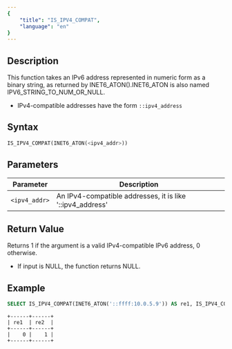 ```yaml
---
{
    "title": "IS_IPV4_COMPAT",
    "language": "en"
}
---
```


## Description
This function takes an IPv6 address represented in numeric form as a binary string, as returned by INET6_ATON().INET6_ATON is also named IPV6_STRING_TO_NUM_OR_NULL.
- IPv4-compatible addresses have the form `::ipv4_address`

## Syntax
```sql
IS_IPV4_COMPAT(INET6_ATON(<ipv4_addr>))
```

## Parameters
| Parameter | Description                                      |
|-----------|--------------------------------------------------|
| `<ipv4_addr>`      | An IPv4-compatible addresses, it is like '::ipv4_address'  |


## Return Value
Returns 1 if the argument is a valid IPv4-compatible IPv6 address, 0 otherwise.
- If input is NULL, the function returns NULL.


## Example
```sql
SELECT IS_IPV4_COMPAT(INET6_ATON('::ffff:10.0.5.9')) AS re1, IS_IPV4_COMPAT(INET6_ATON('::10.0.5.9')) AS re2;
```
```text
+------+------+
| re1  | re2  |
+------+------+
|    0 |    1 |
+------+------+
```

